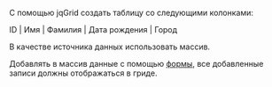 С помощью jqGrid создать таблицу со следующими колонками:

ID | Имя | Фамилия | Дата рождения | Город 

В качестве источника данных использовать массив.

Добавлять в массив данные с помощью [формы](https://github.com/RagnarGothur/EntryForm), все добавленные записи должны отображаться в гриде.
